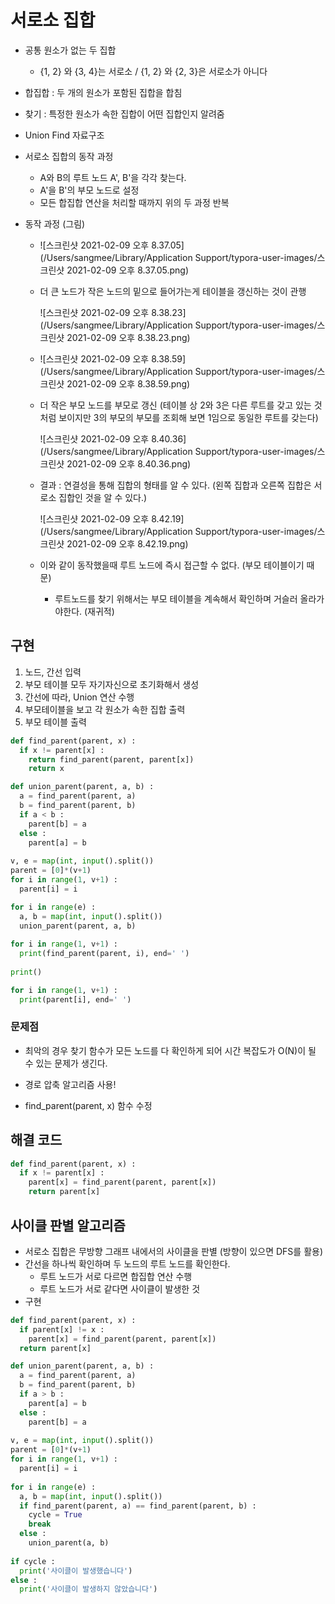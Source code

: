 # 서로소 집합

- 공통 원소가 없는 두 집합

  - {1, 2} 와 {3, 4}는 서로소     /     {1, 2} 와 {2, 3}은 서로소가 아니다

- 합집합 : 두 개의 원소가 포함된 집합을 합침

- 찾기 : 특정한 원소가 속한 집합이 어떤 집합인지 알려줌

- Union Find 자료구조

- 서로소 집합의 동작 과정

  - A와 B의 루트 노드 A', B'을 각각 찾는다.
  - A'을 B'의 부모 노드로 설정
  - 모든 합집합 연산을 처리할 때까지 위의 두 과정 반복

- 동작 과정 (그림)

  - ![스크린샷 2021-02-09 오후 8.37.05](/Users/sangmee/Library/Application Support/typora-user-images/스크린샷 2021-02-09 오후 8.37.05.png)

  - 더 큰 노드가 작은 노드의 밑으로 들어가는게 테이블을 갱신하는 것이 관행

    ![스크린샷 2021-02-09 오후 8.38.23](/Users/sangmee/Library/Application Support/typora-user-images/스크린샷 2021-02-09 오후 8.38.23.png)

  - ![스크린샷 2021-02-09 오후 8.38.59](/Users/sangmee/Library/Application Support/typora-user-images/스크린샷 2021-02-09 오후 8.38.59.png)

  - 더 작은 부모 노드를 부모로 갱신 (테이블 상 2와 3은 다른 루트를 갖고 있는 것 처럼 보이지만 3의 부모의 부모를 조회해 보면 1임으로 동일한 루트를 갖는다)

    ![스크린샷 2021-02-09 오후 8.40.36](/Users/sangmee/Library/Application Support/typora-user-images/스크린샷 2021-02-09 오후 8.40.36.png)

  - 결과 : 연결성을 통해 집합의 형태를 알 수 있다. (왼쪽 집합과 오른쪽 집합은 서로소 집합인 것을 알 수 있다.)

    ![스크린샷 2021-02-09 오후 8.42.19](/Users/sangmee/Library/Application Support/typora-user-images/스크린샷 2021-02-09 오후 8.42.19.png)

  - 이와 같이 동작했을때 루트 노드에 즉시 접근할 수 없다. (부모 테이블이기 때문)

    - 루트노드를 찾기 위해서는 부모 테이블을 계속해서 확인하며 거슬러 올라가야한다. (재귀적)



## 구현

1. 노드, 간선 입력
2. 부모 테이블 모두 자기자신으로 초기화해서 생성
3. 간선에 따라, Union 연산 수행
4. 부모테이블을 보고 각 원소가 속한 집합 출력
5. 부모 테이블 출력

~~~python
def find_parent(parent, x) :
  if x != parent[x] :
    return find_parent(parent, parent[x])
 	return x

def union_parent(parent, a, b) :
  a = find_parent(parent, a)
  b = find_parent(parent, b)
  if a < b :
    parent[b] = a
  else :
    parent[a] = b
   
v, e = map(int, input().split())
parent = [0]*(v+1)
for i in range(1, v+1) :
  parent[i] = i

for i in range(e) :
  a, b = map(int, input().split())
  union_parent(parent, a, b)
  
for i in range(1, v+1) :
  print(find_parent(parent, i), end=' ')
  
print()

for i in range(1, v+1) :
  print(parent[i], end=' ')
~~~



### 문제점 

- 최악의 경우 찾기 함수가 모든 노드를 다 확인하게 되어 시간 복잡도가 O(N)이 될 수 있는 문제가 생긴다.

- 경로 압축 알고리즘 사용!
- find_parent(parent, x) 함수 수정



## 해결 코드

~~~python
def find_parent(parent, x) :
  if x != parent[x] :
    parent[x] = find_parent(parent, parent[x])
 	return parent[x]
~~~



## 사이클 판별 알고리즘 

- 서로소 집합은 무방향 그래프 내에서의 사이클을 판별 (방향이 있으면 DFS를 활용)
- 간선을 하나씩 확인하며 두 노드의 루트 노드를 확인한다.
  - 루트 노드가 서로 다르면 합집합 연산 수행
  - 루트 노드가 서로 같다면 사이클이 발생한 것
- 구현

~~~python
def find_parent(parent, x) :
  if parent[x] != x :
    parent[x] = find_parent(parent, parent[x])
  return parent[x]

def union_parent(parent, a, b) :
  a = find_parent(parent, a)
  b = find_parent(parent, b)  
  if a > b :
    parent[a] = b
  else :
    parent[b] = a
    
v, e = map(int, input().split())
parent = [0]*(v+1)
for i in range(1, v+1) :
  parent[i] = i
  
for i in range(e) :
  a, b = map(int, input().split())
  if find_parent(parent, a) == find_parent(parent, b) :
    cycle = True
    break
  else :
    union_parent(a, b)
    
if cycle :
  print('사이클이 발생했습니다')
else :
  print('사이클이 발생하지 않았습니다')
~~~

